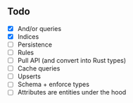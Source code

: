 ## Todo

- [x] And/or queries
- [x] Indices
- [ ] Persistence
- [ ] Rules
- [ ] Pull API (and convert into Rust types)
- [ ] Cache queries
- [ ] Upserts
- [ ] Schema + enforce types
- [ ] Attributes are entities under the hood
